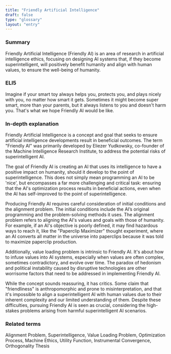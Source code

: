 ```yaml
---
title: "Friendly Artificial Intelligence"
draft: false
type: "glossary"
layout: "entry"
---
```


### Summary
Friendly Artificial Intelligence (Friendly AI) is an area of research in artificial intelligence ethics, focusing on designing AI systems that, if they become superintelligent, will positively benefit humanity and align with human values, to ensure the well-being of humanity.

### ELI5
Imagine if your smart toy always helps you, protects you, and plays nicely with you, no matter how smart it gets. Sometimes it might become super smart, more than your parents, but it always listens to you and doesn't harm you. That's what we hope Friendly AI would be like.

### In-depth explanation
Friendly Artificial Intelligence is a concept and goal that seeks to ensure artificial intelligence developments result in beneficial outcomes. The term "Friendly AI" was primarily developed by Eliezer Yudkowsky, co-founder of the Machine Intelligence Research Institute, to address the potential risks of superintelligent AI. 

The goal of Friendly AI is creating an AI that uses its intelligence to have a positive impact on humanity, should it develop to the point of superintelligence. This does not simply mean programming an AI to be 'nice', but encompasses a far more challenging and critical task: ensuring that the AI's optimization process results in beneficial actions, even when the AI has self-improved to the point of superintelligence.

Producing Friendly AI requires careful consideration of initial conditions and the alignment problem. The initial conditions include the AI’s original programming and the problem-solving methods it uses. The alignment problem refers to aligning the AI's values and goals with those of humanity. For example, if an AI's objective is poorly defined, it may find hazardous ways to reach it, like the "Paperclip Maximizer" thought experiment, where an AI converts all matter in the universe into paperclips because it was told to maximize paperclip production.

Additionally, value loading problem is intrinsic to Friendly AI. It's about how to infuse values into AI systems, especially when values are often complex, sometimes contradictory, and evolve over time. The paradox of hedonism and political instability caused by disruptive technologies are other worrisome factors that need to be addressed in implementing Friendly AI.

While the concept sounds reassuring, it has critics. Some claim that "friendliness" is anthropomorphic and prone to misinterpretation, and that it's impossible to align a superintelligent AI with human values due to their inherent complexity and our limited understanding of them. Despite these difficulties, pursuing Friendly AI is seen as crucial, considering the high-stakes problems arising from harmful superintelligent AI scenarios.

### Related terms
Alignment Problem, Superintelligence, Value Loading Problem, Optimization Process, Machine Ethics, Utility Function, Instrumental Convergence, Orthogonality Thesis
